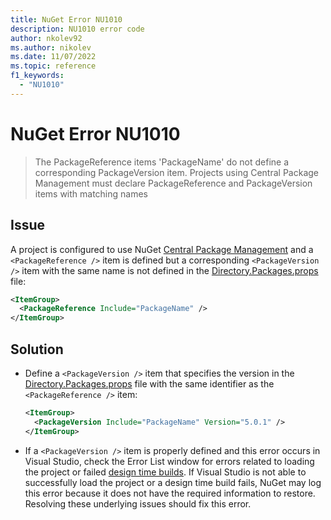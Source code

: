 ```yaml
---
title: NuGet Error NU1010
description: NU1010 error code
author: nkolev92
ms.author: nikolev
ms.date: 11/07/2022
ms.topic: reference
f1_keywords: 
  - "NU1010"
---
```


# NuGet Error NU1010

> The PackageReference items 'PackageName' do not define a corresponding PackageVersion item. Projects using Central Package Management must declare PackageReference and PackageVersion items with matching names

## Issue

A project is configured to use NuGet [Central Package Management](../../consume-packages/Central-Package-Management.md) and a `<PackageReference />` item is defined but a corresponding `<PackageVersion />` item with the same name is not defined in the [Directory.Packages.props](../../consume-packages/Central-Package-Management.md#enabling-central-package-management) file:

```xml
<ItemGroup>
  <PackageReference Include="PackageName" />
</ItemGroup>
```

## Solution

- Define a `<PackageVersion />` item that specifies the version in the [Directory.Packages.props](../../consume-packages/Central-Package-Management.md#enabling-central-package-management) file with the same identifier as the `<PackageReference />` item:

  ```xml
  <ItemGroup>
    <PackageVersion Include="PackageName" Version="5.0.1" />
  </ItemGroup>
  ```
- If a `<PackageVersion />` item is properly defined and this error occurs in Visual Studio, check the Error List window for errors related to loading the project or failed [design time builds](https://github.com/dotnet/project-system/blob/main/docs/design-time-builds.md).
If Visual Studio is not able to successfully load the project or a design time build fails, NuGet may log this error because it does not have the required information to restore.
Resolving these underlying issues should fix this error.
